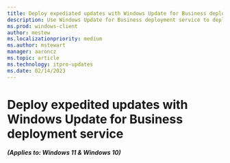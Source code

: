 ```yaml
---
title: Deploy expediated updates with Windows Update for Business deployment service
description: Use Windows Update for Business deployment service to deploy expedited updates. 
ms.prod: windows-client
author: mestew
ms.localizationpriority: medium
ms.author: mstewart
manager: aaroncz
ms.topic: article
ms.technology: itpro-updates
ms.date: 02/14/2023
---
```


# Deploy expedited updates with Windows Update for Business deployment service
<!--7512398-->
***(Applies to: Windows 11 & Windows 10)***

